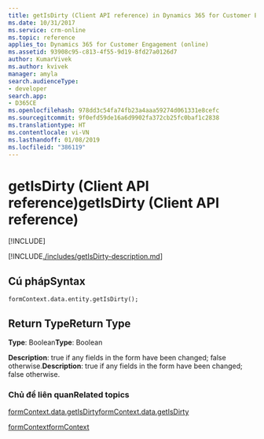```yaml
---
title: getIsDirty (Client API reference) in Dynamics 365 for Customer Engagement| MicrosoftDocs
ms.date: 10/31/2017
ms.service: crm-online
ms.topic: reference
applies_to: Dynamics 365 for Customer Engagement (online)
ms.assetid: 93908c95-c813-4f55-9d19-8fd27a0126d7
author: KumarVivek
ms.author: kvivek
manager: amyla
search.audienceType:
- developer
search.app:
- D365CE
ms.openlocfilehash: 978dd3c54fa74fb23a4aaa59274d061331e8cefc
ms.sourcegitcommit: 9f0efd59de16a6d9902fa372cb25fc0baf1c2838
ms.translationtype: HT
ms.contentlocale: vi-VN
ms.lasthandoff: 01/08/2019
ms.locfileid: "386119"
---
```

# <a name="getisdirty-client-api-reference"></a><span data-ttu-id="a1942-102">getIsDirty (Client API reference)</span><span class="sxs-lookup"><span data-stu-id="a1942-102">getIsDirty (Client API reference)</span></span>

[!INCLUDE[](../../../../includes/cc_applies_to_update_9_0_0.md)]

[!INCLUDE[./includes/getIsDirty-description.md](./includes/getIsDirty-description.md)]

## <a name="syntax"></a><span data-ttu-id="a1942-103">Cú pháp</span><span class="sxs-lookup"><span data-stu-id="a1942-103">Syntax</span></span>

`formContext.data.entity.getIsDirty();`

## <a name="return-type"></a><span data-ttu-id="a1942-104">Return Type</span><span class="sxs-lookup"><span data-stu-id="a1942-104">Return Type</span></span>

<span data-ttu-id="a1942-105">**Type**: Boolean</span><span class="sxs-lookup"><span data-stu-id="a1942-105">**Type**: Boolean</span></span>

<span data-ttu-id="a1942-106">**Description**: true if any fields in the form have been changed; false otherwise.</span><span class="sxs-lookup"><span data-stu-id="a1942-106">**Description**: true if any fields in the form have been changed; false otherwise.</span></span>

### <a name="related-topics"></a><span data-ttu-id="a1942-107">Chủ đề liên quan</span><span class="sxs-lookup"><span data-stu-id="a1942-107">Related topics</span></span>

[<span data-ttu-id="a1942-108">formContext.data.getIsDirty</span><span class="sxs-lookup"><span data-stu-id="a1942-108">formContext.data.getIsDirty</span></span>](../formContext-data/getIsDirty.md)

[<span data-ttu-id="a1942-109">formContext</span><span class="sxs-lookup"><span data-stu-id="a1942-109">formContext</span></span>](../../clientapi-form-context.md)

